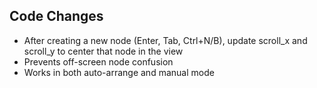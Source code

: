 ## Code Changes

- After creating a new node (Enter, Tab, Ctrl+N/B), update scroll_x and scroll_y to center that node in the view
- Prevents off-screen node confusion
- Works in both auto-arrange and manual mode
